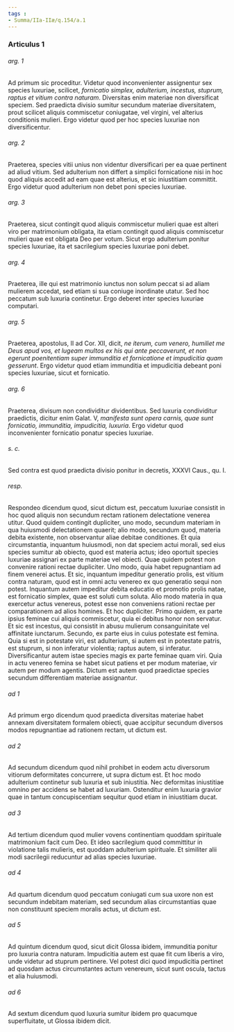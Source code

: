 ```yaml
---
tags : 
- Summa/IIa-IIæ/q.154/a.1
---
```


### Articulus 1

###### arg. 1
Ad primum sic proceditur. Videtur quod inconvenienter assignentur sex species luxuriae, scilicet, *fornicatio simplex, adulterium, incestus, stuprum, raptus et vitium contra naturam*. Diversitas enim materiae non diversificat speciem. Sed praedicta divisio sumitur secundum materiae diversitatem, prout scilicet aliquis commiscetur coniugatae, vel virgini, vel alterius conditionis mulieri. Ergo videtur quod per hoc species luxuriae non diversificentur.

###### arg. 2
Praeterea, species vitii unius non videntur diversificari per ea quae pertinent ad aliud vitium. Sed adulterium non differt a simplici fornicatione nisi in hoc quod aliquis accedit ad eam quae est alterius, et sic iniustitiam committit. Ergo videtur quod adulterium non debet poni species luxuriae.

###### arg. 3
Praeterea, sicut contingit quod aliquis commiscetur mulieri quae est alteri viro per matrimonium obligata, ita etiam contingit quod aliquis commiscetur mulieri quae est obligata Deo per votum. Sicut ergo adulterium ponitur species luxuriae, ita et sacrilegium species luxuriae poni debet.

###### arg. 4
Praeterea, ille qui est matrimonio iunctus non solum peccat si ad aliam mulierem accedat, sed etiam si sua coniuge inordinate utatur. Sed hoc peccatum sub luxuria continetur. Ergo deberet inter species luxuriae computari.

###### arg. 5
Praeterea, apostolus, II ad Cor. XII, dicit, *ne iterum, cum venero, humiliet me Deus apud vos, et lugeam multos ex his qui ante peccaverunt, et non egerunt poenitentiam super immunditia et fornicatione et impudicitia quam gesserunt*. Ergo videtur quod etiam immunditia et impudicitia debeant poni species luxuriae, sicut et fornicatio.

###### arg. 6
Praeterea, divisum non condividitur dividentibus. Sed luxuria condividitur praedictis, dicitur enim Galat. V, *manifesta sunt opera carnis, quae sunt fornicatio, immunditia, impudicitia, luxuria*. Ergo videtur quod inconvenienter fornicatio ponatur species luxuriae.

###### s. c.
Sed contra est quod praedicta divisio ponitur in decretis, XXXVI Caus., qu. I.

###### resp.
Respondeo dicendum quod, sicut dictum est, peccatum luxuriae consistit in hoc quod aliquis non secundum rectam rationem delectatione venerea utitur. Quod quidem contingit dupliciter, uno modo, secundum materiam in qua huiusmodi delectationem quaerit; alio modo, secundum quod, materia debita existente, non observantur aliae debitae conditiones. Et quia circumstantia, inquantum huiusmodi, non dat speciem actui morali, sed eius species sumitur ab obiecto, quod est materia actus; ideo oportuit species luxuriae assignari ex parte materiae vel obiecti. Quae quidem potest non convenire rationi rectae dupliciter. Uno modo, quia habet repugnantiam ad finem venerei actus. Et sic, inquantum impeditur generatio prolis, est vitium contra naturam, quod est in omni actu venereo ex quo generatio sequi non potest. Inquantum autem impeditur debita educatio et promotio prolis natae, est fornicatio simplex, quae est soluti cum soluta. Alio modo materia in qua exercetur actus venereus, potest esse non conveniens rationi rectae per comparationem ad alios homines. Et hoc dupliciter. Primo quidem, ex parte ipsius feminae cui aliquis commiscetur, quia ei debitus honor non servatur. Et sic est incestus, qui consistit in abusu mulierum consanguinitate vel affinitate iunctarum. Secundo, ex parte eius in cuius potestate est femina. Quia si est in potestate viri, est adulterium, si autem est in potestate patris, est stuprum, si non inferatur violentia; raptus autem, si inferatur. Diversificantur autem istae species magis ex parte feminae quam viri. Quia in actu venereo femina se habet sicut patiens et per modum materiae, vir autem per modum agentis. Dictum est autem quod praedictae species secundum differentiam materiae assignantur.

###### ad 1
Ad primum ergo dicendum quod praedicta diversitas materiae habet annexam diversitatem formalem obiecti, quae accipitur secundum diversos modos repugnantiae ad rationem rectam, ut dictum est.

###### ad 2
Ad secundum dicendum quod nihil prohibet in eodem actu diversorum vitiorum deformitates concurrere, ut supra dictum est. Et hoc modo adulterium continetur sub luxuria et sub iniustitia. Nec deformitas iniustitiae omnino per accidens se habet ad luxuriam. Ostenditur enim luxuria gravior quae in tantum concupiscentiam sequitur quod etiam in iniustitiam ducat.

###### ad 3
Ad tertium dicendum quod mulier vovens continentiam quoddam spirituale matrimonium facit cum Deo. Et ideo sacrilegium quod committitur in violatione talis mulieris, est quoddam adulterium spirituale. Et similiter alii modi sacrilegii reducuntur ad alias species luxuriae.

###### ad 4
Ad quartum dicendum quod peccatum coniugati cum sua uxore non est secundum indebitam materiam, sed secundum alias circumstantias quae non constituunt speciem moralis actus, ut dictum est.

###### ad 5
Ad quintum dicendum quod, sicut dicit Glossa ibidem, immunditia ponitur pro luxuria contra naturam. Impudicitia autem est quae fit cum liberis a viro, unde videtur ad stuprum pertinere. Vel potest dici quod impudicitia pertinet ad quosdam actus circumstantes actum venereum, sicut sunt oscula, tactus et alia huiusmodi.

###### ad 6
Ad sextum dicendum quod luxuria sumitur ibidem pro quacumque superfluitate, ut Glossa ibidem dicit.

